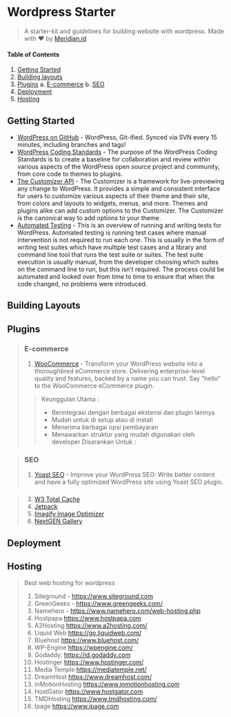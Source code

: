 # Wordpress Starter

> A starter-kit and guidelines for building website with wordpress. Made with ❤️ by [Meridian.id](http://meridian.id)

#### Table of Contents

1. [Getting Started](#getting-started)
2. [Building layouts](#building-layouts)
3. [Plugins](#plugins)
	a. [E-commerce](#e-commerce)
	b. [SEO](#seo)
4. [Deployment](#deployment)
5. [Hosting](#hosting)

## Getting Started
* [WordPress on GitHub](https://github.com/WordPress/WordPress) - WordPress, Git-ified. Synced via SVN every 15 minutes, including branches and tags!
* [WordPress Coding Standards](https://make.wordpress.org/core/handbook/coding-standards/) - The purpose of the WordPress Coding Standards is to create a baseline for collaboration and review within various aspects of the WordPress open source project and community, from core code to themes to plugins.
* [The Customizer API](https://developer.wordpress.org/themes/advanced-topics/customizer-api/) - The Customizer is a framework for live-previewing any change to WordPress. It provides a simple and consistent interface for users to customize various aspects of their theme and their site, from colors and layouts to widgets, menus, and more. Themes and plugins alike can add custom options to the Customizer. The Customizer is the canonical way to add options to your theme.
* [Automated Testing](https://make.wordpress.org/core/handbook/automated-testing/) - This is an overview of running and writing tests for WordPress. Automated testing is running test cases where manual intervention is not required to run each one. This is usually in the form of writing test suites which have multiple test cases and a library and command line tool that runs the test suite or suites. The test suite execution is usually manual, from the developer choosing which suites on the command line to run, but this isn’t required. The process could be automated and looked over from time to time to ensure that when the code changed, no problems were introduced.

## Building Layouts

## Plugins
>
> ### E-commerce
> 1. [WooCommerce](https://wordpress.org/plugins/woocommerce/) - Transform your WordPress website into a thoroughbred eCommerce store. Delivering enterprise-level quality and features, backed by a name you can trust. Say "hello" to the WooCommerce eCommerce plugin.
>	> Keunggulan Utama :
>	> * Berintegrasi dengan berbagai ekstensi dan plugin lainnya
>	> * Mudah untuk di setup atau di install
>	> * Menerima berbagai opsi pembayaran
>	> * Menawarkan struktur yang mudah digunakan oleh developer
>	> Disarankan Untuk :
>	>

> ### SEO
> 1. [Yoast SEO](https://wordpress.org/plugins/wordpress-seo/) - Improve your WordPress SEO: Write better content and have a fully optimized WordPress site using Yoast SEO plugin.

> ### 
> 3. [W3 Total Cache](https://wordpress.org/plugins/w3-total-cache/)
> 4. [Jetpack](https://wordpress.org/plugins/jetpack/)
> 5. [Imagify Image Optimizer](https://wordpress.org/plugins/imagify/)
> 6. [NextGEN Gallery](https://wordpress.org/plugins/nextgen-gallery/)

## Deployment

## Hosting
> Best web hosting for wordpress
> 1. Siteground - https://www.siteground.com
> 2. GreenGeeks - https://www.greengeeks.com/
> 3. Namehero - https://www.namehero.com/web-hosting.php
> 4. Hostpapa https://www.hostpapa.com
> 5. A2Hosting https://www.a2hosting.com/
> 6. Liquid Web https://go.liquidweb.com/
> 7. Bluehost https://www.bluehost.com/
> 8. WP-Engine https://wpengine.com/
> 9. Godaddy: https://id.godaddy.com
> 10. Hostinger https://www.hostinger.com/
> 11. Media Temple https://mediatemple.net/
> 12. DreamHost https://www.dreamhost.com/
> 13. InMotionHosting https://www.inmotionhosting.com
> 14. HostGator https://www.hostgator.com
> 15. TMDHosting https://www.tmdhosting.com/
> 16. Ipage https://www.ipage.com
